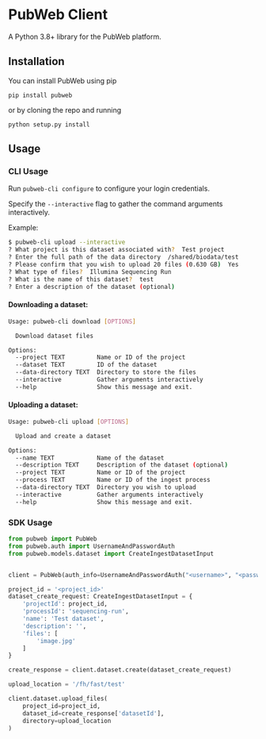 # PubWeb Client

A Python 3.8+ library for the PubWeb platform.

## Installation

You can install PubWeb using pip

`pip install pubweb`

or by cloning the repo and running

`python setup.py install`

## Usage

### CLI Usage

Run `pubweb-cli configure` to configure your login credentials.

Specify the `--interactive` flag to gather the command arguments interactively. 

Example:

```bash
$ pubweb-cli upload --interactive
? What project is this dataset associated with?  Test project
? Enter the full path of the data directory  /shared/biodata/test
? Please confirm that you wish to upload 20 files (0.630 GB)  Yes
? What type of files?  Illumina Sequencing Run
? What is the name of this dataset?  test
? Enter a description of the dataset (optional)

```


#### Downloading a dataset:
```bash
Usage: pubweb-cli download [OPTIONS]

  Download dataset files

Options:
  --project TEXT         Name or ID of the project
  --dataset TEXT         ID of the dataset
  --data-directory TEXT  Directory to store the files
  --interactive          Gather arguments interactively
  --help                 Show this message and exit.
```

#### Uploading a dataset:
```bash
Usage: pubweb-cli upload [OPTIONS]

  Upload and create a dataset

Options:
  --name TEXT            Name of the dataset
  --description TEXT     Description of the dataset (optional)
  --project TEXT         Name or ID of the project
  --process TEXT         Name or ID of the ingest process
  --data-directory TEXT  Directory you wish to upload
  --interactive          Gather arguments interactively
  --help                 Show this message and exit.
```

### SDK Usage

```python
from pubweb import PubWeb
from pubweb.auth import UsernameAndPasswordAuth
from pubweb.models.dataset import CreateIngestDatasetInput


client = PubWeb(auth_info=UsernameAndPasswordAuth("<username>", "<password>"))

project_id = '<project_id>'
dataset_create_request: CreateIngestDatasetInput = {
    'projectId': project_id,
    'processId': 'sequencing-run',
    'name': 'Test dataset',
    'description': '',
    'files': [
        'image.jpg'
    ]
}

create_response = client.dataset.create(dataset_create_request)

upload_location = '/fh/fast/test'

client.dataset.upload_files(
    project_id=project_id,
    dataset_id=create_response['datasetId'],
    directory=upload_location
)
```
